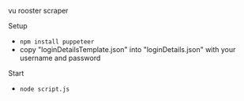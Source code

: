 vu rooster scraper

Setup
- `npm install puppeteer`
- copy "loginDetailsTemplate.json" into "loginDetails.json" with your username and password

Start
- `node script.js`